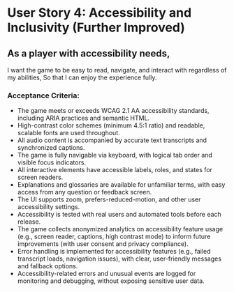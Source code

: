 

# User Story 4: Accessibility and Inclusivity (Further Improved)

## As a player with accessibility needs,
I want the game to be easy to read, navigate, and interact with regardless of my abilities,
So that I can enjoy the experience fully.

### Acceptance Criteria:
- The game meets or exceeds WCAG 2.1 AA accessibility standards, including ARIA practices and semantic HTML.
- High-contrast color schemes (minimum 4.5:1 ratio) and readable, scalable fonts are used throughout.
- All audio content is accompanied by accurate text transcripts and synchronized captions.
- The game is fully navigable via keyboard, with logical tab order and visible focus indicators.
- All interactive elements have accessible labels, roles, and states for screen readers.
- Explanations and glossaries are available for unfamiliar terms, with easy access from any question or feedback screen.
- The UI supports zoom, prefers-reduced-motion, and other user accessibility settings.
- Accessibility is tested with real users and automated tools before each release.
- The game collects anonymized analytics on accessibility feature usage (e.g., screen reader, captions, high contrast mode) to inform future improvements (with user consent and privacy compliance).
- Error handling is implemented for accessibility features (e.g., failed transcript loads, navigation issues), with clear, user-friendly messages and fallback options.
- Accessibility-related errors and unusual events are logged for monitoring and debugging, without exposing sensitive user data.
